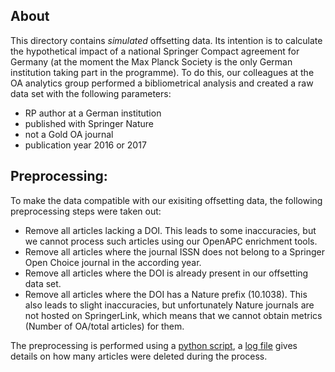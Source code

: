 

## About

This directory contains _simulated_ offsetting data. Its intention is to calculate the hypothetical impact of a national Springer Compact agreement for Germany (at the moment the Max Planck Society is the only German institution taking part in the programme).
To do this, our colleagues at the OA analytics group performed a bibliometrical analysis and created a raw data set with the following parameters:

- RP author at a German institution
- published with Springer Nature
- not a Gold OA journal
- publication year 2016 or 2017

## Preprocessing:

To make the data compatible with our exisiting offsetting data, the following preprocessing steps were taken out:

- Remove all articles lacking a DOI. This leads to some inaccuracies, but we cannot process such articles using our OpenAPC enrichment tools.
- Remove all articles where the journal ISSN does not belong to a Springer Open Choice journal in the according year.
- Remove all articles where the DOI is already present in our offsetting data set.
- Remove all articles where the DOI has a Nature prefix (10.1038). This also leads to slight inaccuracies, but unfortunately Nature journals are not hosted on SpringerLink, which means that we cannot obtain metrics (Number of OA/total articles) for them.

The preprocessing is performed using a [python script](preprocessing.py), a [log file](preprocessing_log.txt) gives details on how many articles were deleted during the process.
